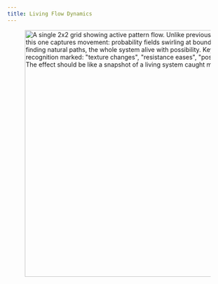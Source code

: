 ```yaml
---
title: Living Flow Dynamics
---
```


<div align="left"><figure><img src="../assets/Screenshot 2024-11-25 at 12.16.32 PM.png" alt="A single 2x2 grid showing active pattern flow. Unlike previous static diagrams, this one captures movement: probability fields swirling at boundaries, elements finding natural paths, the whole system alive with possibility. Key points of recognition marked: &#x22;texture changes&#x22;, &#x22;resistance eases&#x22;, &#x22;possibility gathers&#x22;. The effect should be like a snapshot of a living system caught mid-dance" width="563"><figcaption></figcaption></figure></div>
